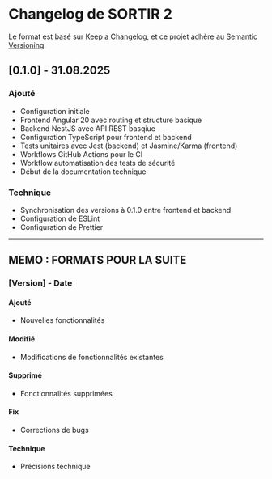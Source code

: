 # Changelog de SORTIR 2

Le format est basé sur [Keep a Changelog](https://keepachangelog.com/fr/1.0.0/),
et ce projet adhère au [Semantic Versioning](https://semver.org/lang/fr/).

## [0.1.0] - 31.08.2025

### Ajouté

- Configuration initiale
- Frontend Angular 20 avec routing et structure basique
- Backend NestJS avec API REST basqiue
- Configuration TypeScript pour frontend et backend
- Tests unitaires avec Jest (backend) et Jasmine/Karma (frontend)
- Workflows GitHub Actions pour le CI
- Workflow automatisation des tests de sécurité
- Début de la documentation technique

### Technique

- Synchronisation des versions à 0.1.0 entre frontend et backend
- Configuration de ESLint
- Configuration de Prettier

---

## MEMO : FORMATS POUR LA SUITE

### [Version] - Date

#### Ajouté

- Nouvelles fonctionnalités

#### Modifié

- Modifications de fonctionnalités existantes

#### Supprimé

- Fonctionnalités supprimées

#### Fix

- Corrections de bugs

#### Technique

- Précisions technique
